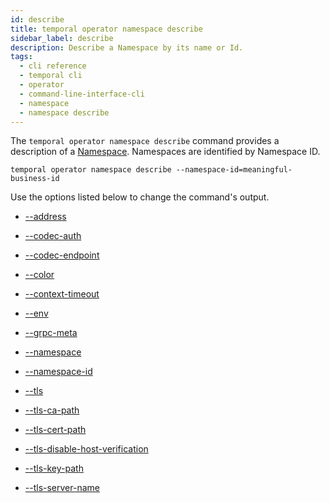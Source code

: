 ```yaml
---
id: describe
title: temporal operator namespace describe
sidebar_label: describe
description: Describe a Namespace by its name or Id.
tags:
  - cli reference
  - temporal cli
  - operator
  - command-line-interface-cli
  - namespace
  - namespace describe
---
```


The `temporal operator namespace describe` command provides a description of a [Namespace](/concepts/what-is-a-namespace).
Namespaces are identified by Namespace ID.

`temporal operator namespace describe --namespace-id=meaningful-business-id`

Use the options listed below to change the command's output.

- [--address](/cli/cmd-options/address)

- [--codec-auth](/cli/cmd-options/codec-auth)

- [--codec-endpoint](/cli/cmd-options/codec-endpoint)

- [--color](/cli/cmd-options/color)

- [--context-timeout](/cli/cmd-options/context-timeout)

- [--env](/cli/cmd-options/env)

- [--grpc-meta](/cli/cmd-options/grpc-meta)

- [--namespace](/cli/cmd-options/namespace)

- [--namespace-id](/cli/cmd-options/namespace-id)

- [--tls](/cli/cmd-options/tls)

- [--tls-ca-path](/cli/cmd-options/tls-ca-path)

- [--tls-cert-path](/cli/cmd-options/tls-cert-path)

- [--tls-disable-host-verification](/cli/cmd-options/tls-disable-host-verification)

- [--tls-key-path](/cli/cmd-options/tls-key-path)

- [--tls-server-name](/cli/cmd-options/tls-server-name)

